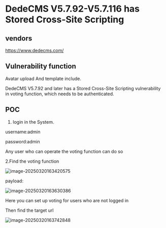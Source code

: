 # DedeCMS V5.7.92-V5.7.116 has Stored Cross-Site Scripting

## vendors

https://www.dedecms.com/

## Vulnerability function

Avatar upload And template include.

DedeCMS V5.7.92 and later has a Stored Cross-Site Scripting vulnerability in voting function, which needs to be authenticated.

## POC

1. login in the System.

username:admin

password:admin

Any user who can operate the voting function can do so

2.Find the voting function

![image-20250320163420575](C:\Users\CPZX-001\AppData\Roaming\Typora\typora-user-images\image-20250320163420575.png)

payload:



![image-20250320163630386](C:\Users\CPZX-001\AppData\Roaming\Typora\typora-user-images\image-20250320163630386.png)

Here you can set up voting for users who are not logged in





Then find the target url

![image-20250320163742848](C:\Users\CPZX-001\AppData\Roaming\Typora\typora-user-images\image-20250320163742848.png)
